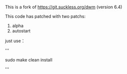 This is a fork of https://git.suckless.org/dwm
(version 6.4)

This code has patched with two patchs: 
1. alpha
2. autostart

just use：

'''

sudo make clean install

'''
